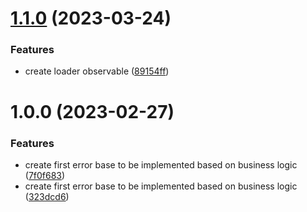 # [1.1.0](https://github.com/lopesboa/resolve-or/compare/v1.0.0...v1.1.0) (2023-03-24)


### Features

* create loader observable ([89154ff](https://github.com/lopesboa/resolve-or/commit/89154ffb8014cf55ce12babe5124457032d0c33e))

# 1.0.0 (2023-02-27)


### Features

* create first error base to be implemented based on business logic ([7f0f683](https://github.com/lopesboa/resolve-or/commit/7f0f6835b65e9bb5cebc714c706819c8a08858be))
* create first error base to be implemented based on business logic ([323dcd6](https://github.com/lopesboa/resolve-or/commit/323dcd664e18aa85e845448632f00c74764536dd))
